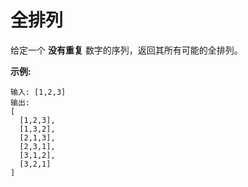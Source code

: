 # 全排列

给定一个 **没有重复** 数字的序列，返回其所有可能的全排列。

**示例:**

    输入: [1,2,3]
    输出:
    [
      [1,2,3],
      [1,3,2],
      [2,1,3],
      [2,3,1],
      [3,1,2],
      [3,2,1]
    ]